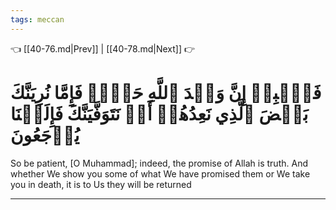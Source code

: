 ```yaml
---
tags: meccan
---
```


👈 [[40-76.md|Prev]] | [[40-78.md|Next]] 👉

# فَٱصۡبِرۡ إِنَّ وَعۡدَ ٱللَّهِ حَقّٞۚ فَإِمَّا نُرِيَنَّكَ بَعۡضَ ٱلَّذِي نَعِدُهُمۡ أَوۡ نَتَوَفَّيَنَّكَ فَإِلَيۡنَا يُرۡجَعُونَ

So be patient, [O Muhammad]; indeed, the promise of Allah is truth. And whether We show you some of what We have promised them or We take you in death, it is to Us they will be returned

---

